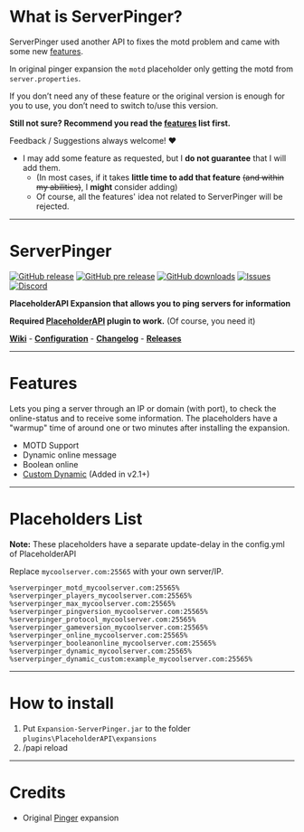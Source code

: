 
# What is ServerPinger?

ServerPinger used another API to fixes the motd problem and came with some new [features](#features).

In original pinger expansion the `motd` placeholder only getting the motd from `server.properties`.

If you don’t need any of these feature or the original version is enough for you to use, you don’t need to switch to/use this version.

**Still not sure? Recommend you read the [features](#features) list first.**

Feedback / Suggestions always welcome! ❤

* I may add some feature as requested, but I **do not guarantee** that I will add them.
    * (In most cases, if it takes **little time to add that feature** ~~(and within my abilities)~~, I **might** consider adding)
    * Of course, all the features' idea not related to ServerPinger will be rejected.

---

# ServerPinger

[![GitHub release][latest-release]][github-release-url] 
[![GitHub pre release][latest-pre-release]][github-release-url]
[![GitHub downloads][downloads]][github-release-url]
[![Issues][issues-shield]][issues-url]
[![Discord][discord-shield]][discord-url]

**PlaceholderAPI Expansion that allows you to ping servers for information**

**Required [PlaceholderAPI](https://www.spigotmc.org/resources/placeholderapi.6245/) plugin to work.** (Of course, you need it)

**[Wiki](https://happyareabean.gitbook.io/bean-docs/plugins/serverpinger)** - **[Configuration](https://happyareabean.gitbook.io/bean-docs/plugins/serverpinger/configuration)** - **[Changelog](https://happyareabean.gitbook.io/bean-docs/plugins/serverpinger/changelog)** - **[Releases](https://github.com/HappyAreaBean/ServerPinger-PAPI-Expansion/releases)**

---

# Features
Lets you ping a server through an IP or domain (with port), to check the online-status and to receive some information.
The placeholders have a "warmup" time of around one or two minutes after installing the expansion.
* MOTD Support
* Dynamic online message
* Boolean online
* [Custom Dynamic](https://happyareabean.gitbook.io/bean-docs/plugins/serverpinger/custom-dynamic) (Added in v2.1+)

---

# Placeholders List
**Note:** These placeholders have a separate update-delay in the config.yml of PlaceholderAPI

Replace `mycoolserver.com:25565` with your own server/IP.
```
%serverpinger_motd_mycoolserver.com:25565%
%serverpinger_players_mycoolserver.com:25565%
%serverpinger_max_mycoolserver.com:25565%
%serverpinger_pingversion_mycoolserver.com:25565%
%serverpinger_protocol_mycoolserver.com:25565%
%serverpinger_gameversion_mycoolserver.com:25565%
%serverpinger_online_mycoolserver.com:25565%
%serverpinger_booleanonline_mycoolserver.com:25565%
%serverpinger_dynamic_mycoolserver.com:25565%
%serverpinger_dynamic_custom:example_mycoolserver.com:25565%
```

---

# How to install
1. Put `Expansion-ServerPinger.jar` to the folder `plugins\PlaceholderAPI\expansions`
2. /papi reload

---

# Credits

* Original [Pinger](https://github.com/PlaceholderAPI/Pinger-Expansion) expansion

[github-release-url]: https://github.com/HappyAreaBean/ServerPinger-PAPI-Expansion/releases
[latest-release]: https://img.shields.io/github/v/release/HappyAreaBean/ServerPinger-PAPI-Expansion?label=Version&style=for-the-badge
[latest-pre-release]: https://img.shields.io/github/v/release/HappyAreaBean/ServerPinger-PAPI-Expansion?include_prereleases&label=pre%20release&style=for-the-badge&color=CD7F32
[downloads]: https://img.shields.io/github/downloads/HappyAreaBean/ServerPinger-PAPI-Expansion/total?label=Downloads&style=for-the-badge

[discord-shield]: https://img.shields.io/discord/347679658369613826?color=darkblue&label=DISCORD&style=for-the-badge
[discord-url]: https://go.happyareabean.cc/supportdiscord
[issues-shield]: https://img.shields.io/github/issues/HappyAreaBean/ServerPinger-PAPI-Expansion.svg?style=for-the-badge
[issues-url]: https://github.com/HappyAreaBean/ServerPinger-PAPI-Expansion/issues